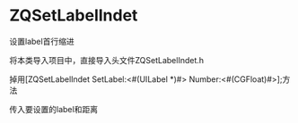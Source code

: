 # ZQSetLabelIndet

设置label首行缩进






将本类导入项目中，直接导入头文件ZQSetLabelIndet.h






掉用[ZQSetLabelIndet SetLabel:<#(UILabel *)#> Number:<#(CGFloat)#>];方法







传入要设置的label和距离
